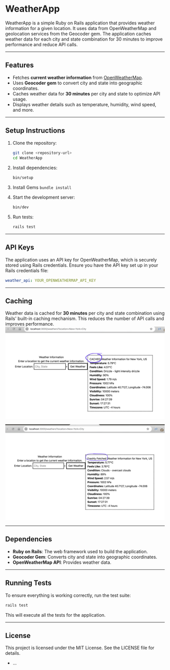 # WeatherApp

WeatherApp is a simple Ruby on Rails application that provides weather information for a given location. It uses data from OpenWeatherMap and geolocation services from the Geocoder gem. The application caches weather data for each city and state combination for 30 minutes to improve performance and reduce API calls.

---

## Features

- Fetches **current weather information** from [OpenWeatherMap](https://openweathermap.org/).
- Uses **Geocoder gem** to convert city and state into geographic coordinates.
- Caches weather data for **30 minutes** per city and state to optimize API usage.
- Displays weather details such as temperature, humidity, wind speed, and more.

---

## Setup Instructions

1. Clone the repository:
   ```bash
   git clone <repository-url>
   cd WeatherApp
   ```

2. Install dependencies:
   ```bash
   bin/setup
   ```

3. Install Gems
  ```bundle install```

4. Start the development server:
   ```bash
   bin/dev
   ```

5. Run tests:
   ```bash
   rails test
   ```

---

## API Keys

The application uses an API key for OpenWeatherMap, which is securely stored using Rails credentials. Ensure you have the API key set up in your Rails credentials file:

```yaml
weather_api: YOUR_OPENWEATHERMAP_API_KEY
```

---

## Caching

Weather data is cached for **30 minutes** per city and state combination using Rails' built-in caching mechanism. This reduces the number of API calls and improves performance.
![Cache Hit](CacheHit.png)

![No Cache Hit](NoCacheHit.png)


---

## Dependencies

- **Ruby on Rails**: The web framework used to build the application.
- **Geocoder Gem**: Converts city and state into geographic coordinates.
- **OpenWeatherMap API**: Provides weather data.

---

## Running Tests

To ensure everything is working correctly, run the test suite:

```bash
rails test
```

This will execute all the tests for the application.

---

## License

This project is licensed under the MIT License. See the LICENSE file for details.

* ...
